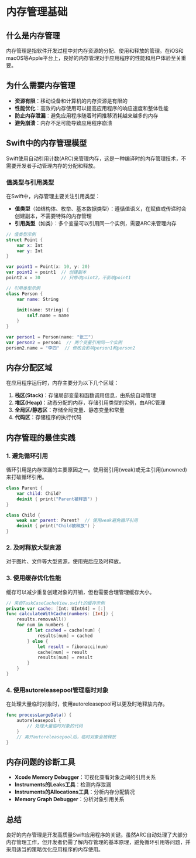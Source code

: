 # 内存管理基础

## 什么是内存管理

内存管理是指软件开发过程中对内存资源的分配、使用和释放的管理。在iOS和macOS等Apple平台上，良好的内存管理对于应用程序的性能和用户体验至关重要。

## 为什么需要内存管理

- **资源有限**：移动设备和计算机的内存资源是有限的
- **性能优化**：高效的内存使用可以提高应用程序的响应速度和整体性能
- **防止内存泄漏**：避免应用程序随着时间推移消耗越来越多的内存
- **避免崩溃**：内存不足可能导致应用程序崩溃

## Swift中的内存管理模型

Swift使用自动引用计数(ARC)来管理内存，这是一种编译时的内存管理技术，不需要开发者手动管理内存的分配和释放。

### 值类型与引用类型

在Swift中，内存管理主要关注引用类型：

- **值类型**（如结构体、枚举、基本数据类型）：遵循值语义，在赋值或传递时会创建副本，不需要特殊的内存管理
- **引用类型**（如类）：多个变量可以引用同一个实例，需要ARC来管理内存

```swift
// 值类型示例
struct Point {
    var x: Int
    var y: Int
}

var point1 = Point(x: 10, y: 20)
var point2 = point1  // 创建副本
point2.x = 30        // 只修改point2，不影响point1

// 引用类型示例
class Person {
    var name: String
    
    init(name: String) {
        self.name = name
    }
}

var person1 = Person(name: "张三")
var person2 = person1  // 两个变量引用同一个实例
person2.name = "李四"  // 修改会影响person1和person2
```

## 内存分配区域

在应用程序运行时，内存主要分为以下几个区域：

1. **栈区(Stack)**：存储局部变量和函数调用信息，由系统自动管理
2. **堆区(Heap)**：动态分配的内存，存储引用类型的实例，由ARC管理
3. **全局区/静态区**：存储全局变量、静态变量和常量
4. **代码区**：存储程序的执行代码

## 内存管理的最佳实践

### 1. 避免循环引用

循环引用是内存泄漏的主要原因之一。使用弱引用(weak)或无主引用(unowned)来打破循环引用。

```swift
class Parent {
    var child: Child?
    deinit { print("Parent被释放") }
}

class Child {
    weak var parent: Parent?  // 使用weak避免循环引用
    deinit { print("Child被释放") }
}
```

### 2. 及时释放大型资源

对于图片、文件等大型资源，使用完后应及时释放。

### 3. 使用缓存优化性能

缓存可以减少重复创建对象的开销，但也需要合理管理缓存大小。

```swift
// 来自TaskCaseCacheView.swift的缓存示例
private var cache: [Int: UInt64] = [:]
func calculateWithCache(numbers: [Int]) {
    results.removeAll()
    for num in numbers {
        if let cached = cache[num] {
            results[num] = cached
        } else {
            let result = fibonacci(num)
            cache[num] = result
            results[num] = result
        }
    }
}
```

### 4. 使用autoreleasepool管理临时对象

在处理大量临时对象时，使用autoreleasepool可以更及时地释放内存。

```swift
func processLargeData() {
    autoreleasepool {
        // 处理大量临时对象的代码
    }
    // 离开autoreleasepool后，临时对象会被释放
}
```

## 内存问题的诊断工具

- **Xcode Memory Debugger**：可视化查看对象之间的引用关系
- **Instruments的Leaks工具**：检测内存泄漏
- **Instruments的Allocations工具**：分析内存分配情况
- **Memory Graph Debugger**：分析对象引用关系

## 总结

良好的内存管理是开发高质量Swift应用程序的关键。虽然ARC自动处理了大部分内存管理工作，但开发者仍需了解内存管理的基本原理，避免循环引用等问题，并采用适当的策略优化应用程序的内存使用。